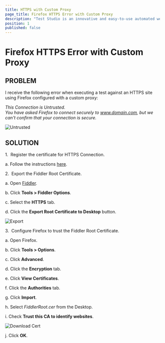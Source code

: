 ```yaml
---
title: HTTPS with Custom Proxy
page_title: Firefox HTTPS Error with Custom Proxy
description: "Test Studio is an innovative and easy-to-use automated web, WPF and load testing solution. Test Studio tests support essential technologies like ASP.NET AJAX, Silverlight, PHP and MVC. HTML5, Testing framework, functional testing, performance testing, load testing, exploratory testing, manual testing."
position: 1
published: false
---
```

# Firefox HTTPS Error with Custom Proxy

## PROBLEM

I receive the following error when executing a test against an HTTPS site using Firefox configured with a custom proxy:

*This Connection is Untrusted.<br>
You have asked Firefox to connect securely to www.domain.com, but we can't confirm that your connection is secure.*


![Untrusted][1]

## SOLUTION

1.&nbsp; Register the certificate for HTTPS Connection.

a. Follow the instructions <a href="/knowledge-base/project-configuration-kb/register-certificate" target="_blank">here</a>.

2.&nbsp; Export the Fiddler Root Certificate.

 a. Open <a href="http://www.telerik.com/download/fiddler" target="_blank">Fiddler</a>.

 b. Click **Tools > Fiddler Options**.
 
 c. Select the **HTTPS** tab.

 d. Click the **Export Root Certificate to Desktop** button.

![Export][2]

3.&nbsp; Configure Firefox to trust the Fiddler Root Certificate.

 a. Open Firefox.

 b. Click **Tools > Options**.

 c. Click **Advanced**.

 d. Click the **Encryption** tab.

 e. Click **View Certificates**.

 f. Click the **Authorities** tab.

 g. Click **Import**.

 h. Select *FiddlerRoot.cer* from the Desktop.

 i. Check **Trust this CA to identify websites**.

![Download Cert][3]

 j. Click **OK**.

[1]: /img/troubleshooting-guide/test-execution-problems-tg/firefox-tg/https-with-custom-proxy/fig1.png
[2]: /img/troubleshooting-guide/test-execution-problems-tg/firefox-tg/https-with-custom-proxy/fig2.png
[3]: /img/troubleshooting-guide/test-execution-problems-tg/firefox-tg/https-with-custom-proxy/fig3.png